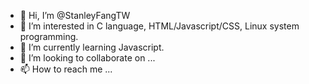 - 👋 Hi, I’m @StanleyFangTW
- 👀 I’m interested in C language, HTML/Javascript/CSS, Linux system programming.
- 🌱 I’m currently learning Javascript.
- 💞️ I’m looking to collaborate on ...
- 📫 How to reach me ...

<!---
StanleyFangTW/StanleyFangTW is a ✨ special ✨ repository because its `README.md` (this file) appears on your GitHub profile.
You can click the Preview link to take a look at your changes.
--->
